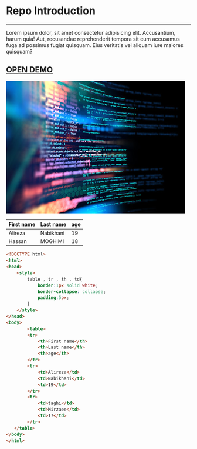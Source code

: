 

# Repo Introduction

---

Lorem ipsum dolor, sit amet consectetur adipisicing elit. Accusantium, harum quia! Aut, recusandae reprehenderit tempora sit eum accusamus fuga ad possimus fugiat quisquam. Eius veritatis vel aliquam iure maiores quisquam?


## [OPEN DEMO](https://alirezacody.github.io/teast-branch/)


![coding](360_F_348397404_wXuf22GUPNAh67htBZZnaDSx3Bj92yep.jpg)

| First name | Last name  | age |
|------------|------------|-----|
|  Alireza   |  Nabikhani | 19  |      
|  Hassan    |   MOGHIMI  |  18 |



```html css
<!DOCTYPE html>
<html>
<head>
    <style>
        table , tr , th , td{
            border:1px solid white;
            border-collapse: collapse;
            padding:5px;
        }
    </style>
</head>
<body>
        <table>
        <tr>
            <th>First name</th>
            <th>Last name</th>
            <th>age</th>
        </tr>
        <tr>
            <td>Alireza</td>
            <td>Nabikhani</td>
            <td>19</td>
        </tr>
        <tr>
            <td>taghi</td>
            <td>Mirzaee</td>
            <td>17</td>
        </tr>
   </table>
</body>
</html>
```